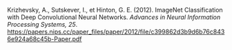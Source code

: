 Krizhevsky, A., Sutskever, I., et Hinton, G. E. (2012). ImageNet Classification with Deep Convolutional Neural Networks. <i>Advances in Neural Information Processing Systems, 25</i>. https://papers.nips.cc/paper_files/paper/2012/file/c399862d3b9d6b76c8436e924a68c45b-Paper.pdf
